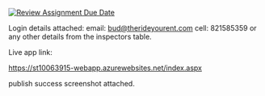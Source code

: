[![Review Assignment Due Date](https://classroom.github.com/assets/deadline-readme-button-24ddc0f5d75046c5622901739e7c5dd533143b0c8e959d652212380cedb1ea36.svg)](https://classroom.github.com/a/MpfNdb6T)


Login details attached:
email: bud@therideyourent.com
cell: 821585359
or any other details from the inspectors table.


Live app link:

https://st10063915-webapp.azurewebsites.net/index.aspx

publish success screenshot attached.
